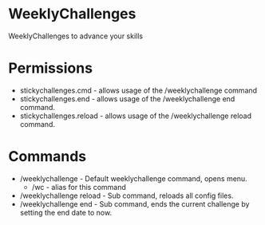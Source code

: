 # WeeklyChallenges
WeeklyChallenges to advance your skills

# Permissions
- stickychallenges.cmd - allows usage of the /weeklychallenge command
- stickychallenges.end - allows usage of the /weeklychallenge end command.
- stickychallenges.reload - allows usage of the /weeklychallenge reload command.

# Commands
- /weeklychallenge - Default weeklychallenge command, opens menu.
	- /wc - alias for this command
- /weeklychallenge reload - Sub command, reloads all config files.
- /weeklychallenge end - Sub command, ends the current challenge by setting the end date to now.